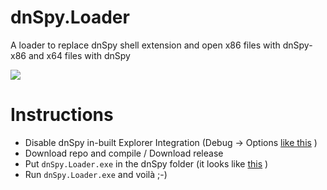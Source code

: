 # dnSpy.Loader
A loader to replace dnSpy shell extension and open x86 files with dnSpy-x86 and x64 files with dnSpy


![](https://i.imgur.com/ior44Iq.gif)

# Instructions
- Disable dnSpy in-built Explorer Integration (Debug -> Options [like this](https://i.imgur.com/5n4Y7uQ.png) )
- Download repo and compile / Download release
- Put `dnSpy.Loader.exe` in the dnSpy folder (it looks like [this](https://i.imgur.com/KPiWLbT.png) )
- Run `dnSpy.Loader.exe` and voilà ;-)
